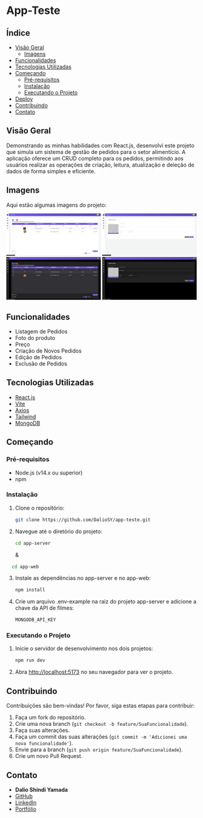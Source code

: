 # App-Teste

## Índice

- [Visão Geral](#visão-geral)
  - [Imagens](#Imagens)
- [Funcionalidades](#funcionalidades)
- [Tecnologias Utilizadas](#tecnologias-utilizadas)
- [Começando](#começando)
  - [Pré-requisitos](#pré-requisitos)
  - [Instalação](#instalação)
  - [Executando o Projeto](#executando-o-projeto)
- [Deploy](#deploy)
- [Contribuindo](#contribuindo)
- [Contato](#contato)

## Visão Geral

Demonstrando as minhas habilidades com React.js, desenvolvi este projeto que simula um sistema de gestão de pedidos para o setor alimentício. A aplicação oferece um CRUD completo para os pedidos, permitindo aos usuários realizar as operações de criação, leitura, atualização e deleção de dados de forma simples e eficiente.

## Imagens

Aqui estão algumas imagens do projeto:

<div>
    <img src="./img/git-1.png" alt="Imagem 1" width="250"/>
    <img src="./img/git-2.png" alt="Imagem 2" width="250"/>
    <img src="./img/git-3.png" alt="Imagem 3" width="250"/>
    <img src="./img/git-4.png" alt="Imagem 4" width="250"/>
</div>

## Funcionalidades

- Listagem de Pedidos
- Foto do produto
- Preço
- Criação de Novos Pedidos
- Edição de Pedidos
- Exclusão de Pedidos

## Tecnologias Utilizadas

- [React.js](https://reactjs.org/)
- [Vite](https://vitejs.dev/)
- [Axios](https://axios-http.com/)
- [Tailwind](https://tailwindcss.com/)
- [MongoDB](https://www.mongodb.com/)

## Começando

### Pré-requisitos

- Node.js (v14.x ou superior)
- npm

### Instalação

1. Clone o repositório:

   ```bash
   git clone https://github.com/DalioSY/app-teste.git
   ```

2. Navegue até o diretório do projeto:

   ```bash
   cd app-server
   ```

   &

```bash
  cd app-web
```

3. Instale as dependências no app-server e no app-web:

   ```bash
   npm install
   ```

4. Crie um arquivo .env-example na raiz do projeto app-server e adicione a chave da API de filmes:

   ```bash
   MONGODB_API_KEY
   ```

### Executando o Projeto

1. Inicie o servidor de desenvolvimento nos dois projetos:

   ```bash
   npm run dev
   ```

2. Abra [http://localhost:5173](http://localhost:5173) no seu navegador para ver o projeto.

## Contribuindo

Contribuições são bem-vindas! Por favor, siga estas etapas para contribuir:

1. Faça um fork do repositório.
2. Crie uma nova branch (`git checkout -b feature/SuaFuncionalidade`).
3. Faça suas alterações.
4. Faça um commit das suas alterações (`git commit -m 'Adicionei uma nova funcionalidade'`).
5. Envie para a branch (`git push origin feature/SuaFuncionalidade`).
6. Crie um novo Pull Request.

## Contato

- **Dalio Shindi Yamada**
- [GitHub](https://github.com/DalioSY)
- [LinkedIn](https://www.linkedin.com/in/dalio-s-yamada)
- [Portfólio](https://daliosy.github.io/my-PORTFOLIO)
